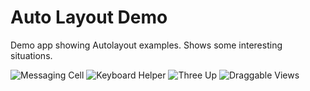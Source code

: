 Auto Layout Demo
================

Demo app showing Autolayout examples. Shows some interesting situations.

![Messaging Cell][screenshot1_thumb]
![Keyboard Helper][screenshot2_thumb]
![Three Up][screenshot3_thumb]
![Draggable Views][screenshot4_thumb]


[screenshot1_thumb]: https://raw.github.com/shepting/PSAutolayout/master/Demo/Images/messaging_cell_small.png
[screenshot2_thumb]: https://raw.github.com/shepting/PSAutolayout/master/Demo/Images/keyboard_helper_small.png
[screenshot3_thumb]: https://raw.github.com/shepting/PSAutolayout/master/Demo/Images/three_up_small.png
[screenshot4_thumb]: https://raw.github.com/shepting/PSAutolayout/master/Demo/Images/draggable_views_small.png

[screenshot1]: https://raw.github.com/shepting/PSAutolayout/master/Demo/Images/messaging_cell_small.png
